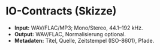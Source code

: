 # IO-Contracts (Skizze)

- **Input:** WAV/FLAC/MP3; Mono/Stereo, 44.1–192 kHz.
- **Output:** WAV/FLAC, Normalisierung optional.
- **Metadaten:** Titel, Quelle, Zeitstempel (ISO-8601), Pfade.
